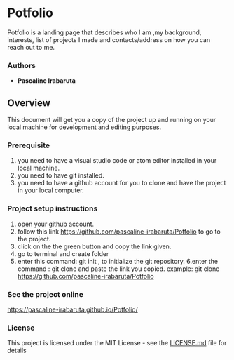 # Potfolio
Potfolio is a landing page that describes who I am ,my background, interests, list of projects I made
and contacts/address on how you can reach out to me.
### Authors
* **Pascaline Irabaruta** 

## Overview
This document will get you a copy of the project up and running on your local machine for development and editing purposes. 
 
 ### Prerequisite
 1. you need to have a visual studio code or atom editor installed in your local machine.
 2. you need to have git installed.
 3. you need to have a github account for you to clone and have the project in your local computer. 
 
 ### Project setup instructions
 1. open your github account.
 2. follow this link https://github.com/pascaline-irabaruta/Potfolio to go to the project.
 3. click on the the green button and copy the link given.
 4. go to terminal and create folder
 5. enter this command: git init , to initialize the git repository.
 6.enter the command : git clone and paste the link you copied.
    example: git clone https://github.com/pascaline-irabaruta/Potfolio 
    
### See the  project online
https://pascaline-irabaruta.github.io/Potfolio/

### License
This project is licensed under the MIT License - see the [LICENSE.md](LICENSE.md) file for details
